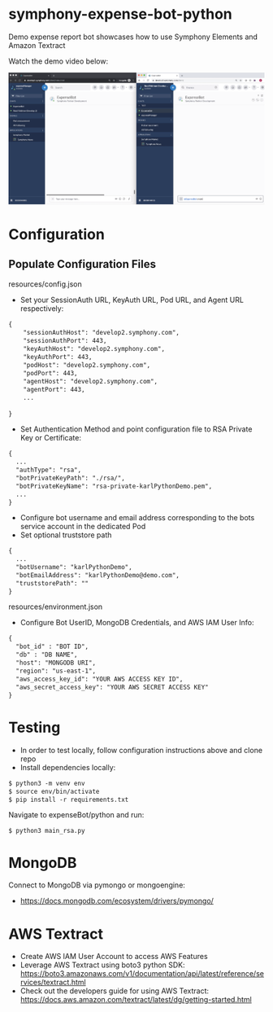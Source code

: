 # symphony-expense-bot-python
Demo expense report bot showcases how to use Symphony Elements and Amazon Textract


Watch the demo video below:

[![Watch the video](resources/demo.png)](https://drive.google.com/file/d/1MvCYIAWjkwk5-0TbBIm6K4KCQPownU-V/view?usp=sharing)


# Configuration

## Populate Configuration Files

resources/config.json

* Set your SessionAuth URL, KeyAuth URL, Pod URL, and Agent URL respectively:

```
{
    "sessionAuthHost": "develop2.symphony.com",
    "sessionAuthPort": 443,
    "keyAuthHost": "develop2.symphony.com",
    "keyAuthPort": 443,
    "podHost": "develop2.symphony.com",
    "podPort": 443,
    "agentHost": "develop2.symphony.com",
    "agentPort": 443,
    ...
    
}
```
* Set Authentication Method and point configuration file to RSA Private Key or Certificate:

```
{
  ...
  "authType": "rsa",
  "botPrivateKeyPath": "./rsa/",
  "botPrivateKeyName": "rsa-private-karlPythonDemo.pem",
  ...
}
```

* Configure bot username and email address corresponding to the bots service account in the dedicated Pod
* Set optional truststore path

```
{
  ...
  "botUsername": "karlPythonDemo",
  "botEmailAddress": "karlPythonDemo@demo.com",
  "truststorePath": ""
}
```
resources/environment.json

* Configure Bot UserID, MongoDB Credentials, and AWS IAM User Info:

```
{
  "bot_id" : "BOT ID",
  "db" : "DB NAME",
  "host": "MONGODB URI",
  "region": "us-east-1",
  "aws_access_key_id": "YOUR AWS ACCESS KEY ID",
  "aws_secret_access_key": "YOUR AWS SECRET ACCESS KEY"
}
```

# Testing

* In order to test locally, follow configuration instructions above and clone repo
* Install dependencies locally:

```
$ python3 -m venv env
$ source env/bin/activate
$ pip install -r requirements.txt

```
Navigate to expenseBot/python and run:

```
$ python3 main_rsa.py
```

# MongoDB

Connect to MongoDB via pymongo or mongoengine:

* https://docs.mongodb.com/ecosystem/drivers/pymongo/

# AWS Textract

* Create AWS IAM User Account to access AWS Features
* Leverage AWS Textract using boto3 python SDK: https://boto3.amazonaws.com/v1/documentation/api/latest/reference/services/textract.html
* Check out the developers guide for using AWS Textract: https://docs.aws.amazon.com/textract/latest/dg/getting-started.html
